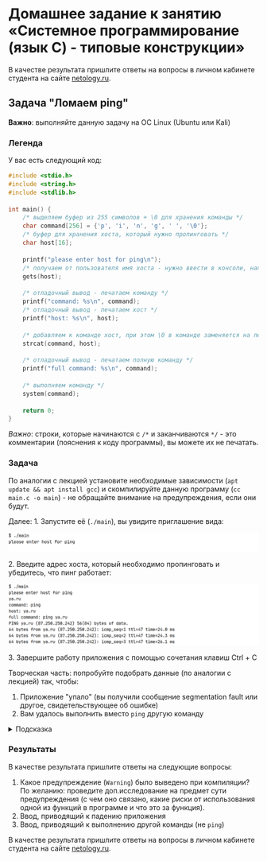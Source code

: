 # Домашнее задание к занятию «Системное программирование (язык C) - типовые конструкции»

В качестве результата пришлите ответы на вопросы в личном кабинете студента на сайте [netology.ru](https://netology.ru).

## Задача "Ломаем ping"

**Важно**: выполняйте данную задачу на ОС Linux (Ubuntu или Kali)

### Легенда

У вас есть следующий код:
```c
#include <stdio.h>
#include <string.h>
#include <stdlib.h>

int main() {
    /* выделяем буфер из 255 символов + \0 для хранения команды */
    char command[256] = {'p', 'i', 'n', 'g', ' ', '\0'};
    /* буфер для хранения хоста, который нужно пропинговать */
    char host[16];

    printf("please enter host for ping\n");
    /* получаем от пользователя имя хоста - нужно ввести в консоли, например, ya.ru и нажать Enter */
    gets(host);

    /* отладочный вывод - печатаем команду */
    printf("command: %s\n", command);
    /* отладочный вывод - печатаем хост */
    printf("host: %s\n", host);

    /* добавляем к команде хост, при этом \0 в команде заменяется на первый символ из host */
    strcat(command, host);

    /* отладочный вывод - печатаем полную команду */
    printf("full command: %s\n", command);

    /* выполняем команду */
    system(command);

    return 0;
}
```

*Важно*: строки, которые начинаются с `/*` и заканчиваются `*/` - это комментарии (пояснения к коду программы), вы можете их не печатать.

### Задача

По аналогии с лекцией установите необходимые зависимости (`apt update && apt install gcc`) и скомпилируйте данную программу (`cc main.c -o main`) - не обращайте внимание на предупреждения, если они будут.

Далее:
1\. Запустите её (`./main`), вы увидите приглашение вида:

![](pic/input.png)

2\. Введите адрес хоста, который необходимо пропинговать и убедитесь, что пинг работает:

![](pic/ping.png)

3\. Завершите работу приложения с помощью сочетания клавиш Ctrl + C

Творческая часть: попробуйте подобрать данные (по аналогии с лекцией) так, чтобы:
1. Приложение "упало" (вы получили сообщение segmentation fault или другое, свидетельствующее об ошибке)
1. Вам удалось выполнить вместо `ping` другую команду

<details>
<summary>Подсказка</summary>

Начните вводить по одному символу, пока не увидите, что команда `ping` вдруг заменилась на нужную вам (см. вывод `printf("full command: %s\n", command);`).
</details>

### Результаты

В качестве результата пришлите ответы на следующие вопросы:
1. Какое предупреждение (`Warning`) было выведено при компиляции? По желанию: проведите доп.исследование на предмет сути предупреждения (с чем оно связано, какие риски от использования одной из функций в программе и что это за функция).
1. Ввод, приводящий к падению приложения
1. Ввод, приводящий к выполнению другой команды (не `ping`)

В качестве результата пришлите ответы на вопросы в личном кабинете студента на сайте [netology.ru](https://netology.ru).
